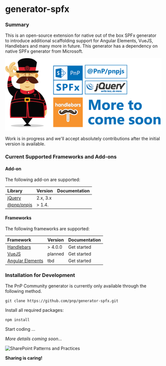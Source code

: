 # generator-spfx

### Summary ###

This is an open-source extension for native out of the box SPFx generator to introduce additional scaffolding support for Angular Elements, VueJS, Handlebars  and many more in future. This generator has a dependency on native SPFx generator from Microsoft.

![PnP SPFx Generator][logo]

Work is in progress and we'll accept absolutely contributions after the initial version is available.

### Current Supported Frameworks and Add-ons

#### Add-on

The following add-on are supported:

| Library | Version | Documentation |
|:--|:--|:--|
| [jQuery](http://jquery.com) | 2.x, 3.x | |
| [@pnp/pnpjs](https://github.com/pnp/pnpjs) | > 1.4. | |

#### Frameworks

The following frameworks are supported:

| Framework | Version | Documentation |
|:--|:--|:--|
| [Handlebars](http://handlebarsjs.com) | > 4.0.0 | Get started |
| [VueJS](https://vuejs.org) | planned | Get started |
| [Angular Elements](https://angular.io/guide/elements) | tbd |  Get started |



### Installation for Development

The PnP Community generator is currently only available through the following method.

```
git clone https://github.com/pnp/generator-spfx.git
```

Install all required packages:

```
npm install
```

Start coding ...

*More details coming soon...*

![SharePoint Patterns and Practices](https://devoffice.blob.core.windows.net/media/Default/PnP/pnplogoblue.png)

**Sharing is caring!**


[logo]: ./docs/assets/pnpspfx-title.png